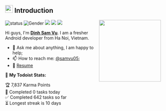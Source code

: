 ## <img src="https://media.giphy.com/media/hvRJCLFzcasrR4ia7z/giphy.gif" width="25px"> Introduction

<img align='right' src='https://octodex.github.com/images/carlostocat.gif' width='200"'>

![status](https://img.shields.io/badge/status-up-brightgreen) ![Gender](https://img.shields.io/badge/gender-%F0%9F%A4%B5-lightgrey) ![](https://img.shields.io/badge/Relationship-Single-red) ![](https://img.shields.io/badge/facebook-samvu05-blue) ![](https://visitor-badge.glitch.me/badge?page_id=github.com/samvu05)

Hi guys, I'm [**Dinh Sam Vu**](https://www.facebook.com/samvu.05/). I am a fresher Android developer from Ha Noi, Vietnam. 
  
- 💬 Ask me about anything, I am happy to help;
- 📫 How to reach me: [@samvu05](https://www.facebook.com/samvu.05/);
- 📝 [Resume](https://drive.google.com/file/d/19q1F0D23o9ycu2gUJeTeYX8xLcoDzOEy/view?usp=sharing)

🚧 **My Todoist Stats:**
<!-- TODO-IST:START -->
🏆  7,837 Karma Points           
🌸  Completed 0 tasks today           
✅  Completed 642 tasks so far           
⏳  Longest streak is 10 days
<!-- TODO-IST:END -->
